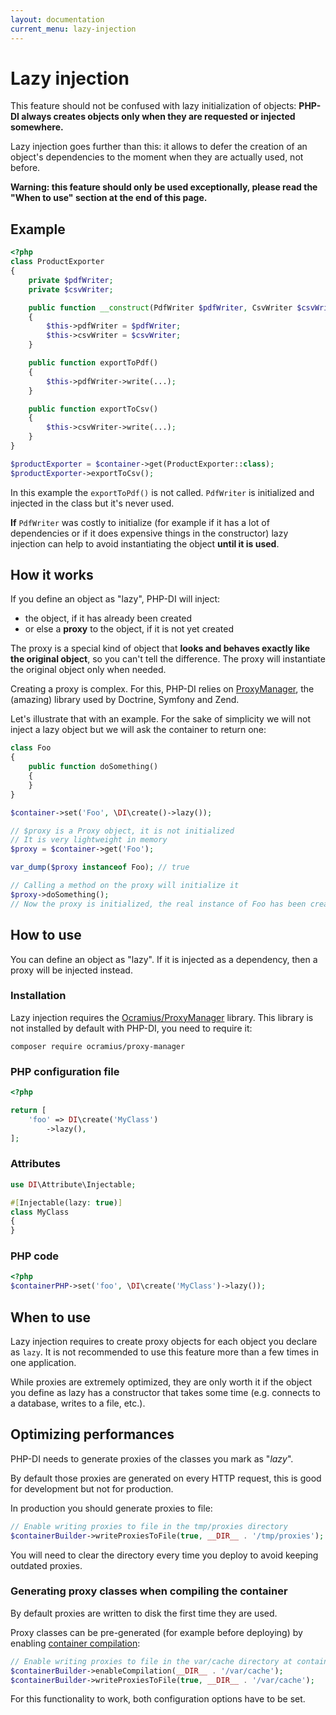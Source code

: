 ```yaml
---
layout: documentation
current_menu: lazy-injection
---
```


# Lazy injection

This feature should not be confused with lazy initialization of objects: **PHP-DI always creates objects only when they are requested or injected somewhere.**

Lazy injection goes further than this: it allows to defer the creation of an object's dependencies to the moment when they are actually used, not before.

**Warning: this feature should only be used exceptionally, please read the "When to use" section at the end of this page.**

## Example

```php
<?php
class ProductExporter
{
    private $pdfWriter;
    private $csvWriter;

    public function __construct(PdfWriter $pdfWriter, CsvWriter $csvWriter)
    {
        $this->pdfWriter = $pdfWriter;
        $this->csvWriter = $csvWriter;
    }

    public function exportToPdf()
    {
        $this->pdfWriter->write(...);
    }

    public function exportToCsv()
    {
        $this->csvWriter->write(...);
    }
}

$productExporter = $container->get(ProductExporter::class);
$productExporter->exportToCsv();
```

In this example the `exportToPdf()` is not called. `PdfWriter` is initialized and injected in the class but it's never used.

**If** `PdfWriter` was costly to initialize (for example if it has a lot of dependencies or if it does expensive things in the constructor) lazy injection can help to avoid instantiating the object **until it is used**.

## How it works

If you define an object as "lazy", PHP-DI will inject:

- the object, if it has already been created
- or else a **proxy** to the object, if it is not yet created

The proxy is a special kind of object that **looks and behaves exactly like the original object**, so you can't tell the difference. The proxy will instantiate the original object only when needed.

Creating a proxy is complex. For this, PHP-DI relies on [ProxyManager](https://github.com/Ocramius/ProxyManager), the (amazing) library used by Doctrine, Symfony and Zend.

Let's illustrate that with an example. For the sake of simplicity we will not inject a lazy object but we will ask the container to return one:

```php
class Foo
{
    public function doSomething()
    {
    }
}

$container->set('Foo', \DI\create()->lazy());

// $proxy is a Proxy object, it is not initialized
// It is very lightweight in memory
$proxy = $container->get('Foo');

var_dump($proxy instanceof Foo); // true

// Calling a method on the proxy will initialize it
$proxy->doSomething();
// Now the proxy is initialized, the real instance of Foo has been created and called
```

## How to use

You can define an object as "lazy". If it is injected as a dependency, then a proxy will be injected instead.

### Installation

Lazy injection requires the [Ocramius/ProxyManager](https://github.com/Ocramius/ProxyManager) library. This library is not installed by default with PHP-DI, you need to require it:

````
composer require ocramius/proxy-manager
````

### PHP configuration file

```php
<?php

return [
    'foo' => DI\create('MyClass')
        ->lazy(),
];
```

### Attributes

```php
use DI\Attribute\Injectable;

#[Injectable(lazy: true)]
class MyClass
{
}
```

### PHP code

```php
<?php
$containerPHP->set('foo', \DI\create('MyClass')->lazy());
```

## When to use

Lazy injection requires to create proxy objects for each object you declare as `lazy`. It is not recommended to use this feature more than a few times in one application.

While proxies are extremely optimized, they are only worth it if the object you define as lazy has a constructor that takes some time (e.g. connects to a database, writes to a file, etc.).

## Optimizing performances

PHP-DI needs to generate proxies of the classes you mark as "*lazy*".

By default those proxies are generated on every HTTP request, this is good for development but not for production.

In production you should generate proxies to file:

```php
// Enable writing proxies to file in the tmp/proxies directory
$containerBuilder->writeProxiesToFile(true, __DIR__ . '/tmp/proxies');
```

You will need to clear the directory every time you deploy to avoid keeping outdated proxies.

### Generating proxy classes when compiling the container

By default proxies are written to disk the first time they are used.

Proxy classes can be pre-generated (for example before deploying) by enabling [container compilation](performances.md):

```php
// Enable writing proxies to file in the var/cache directory at container compile time
$containerBuilder->enableCompilation(__DIR__ . '/var/cache');
$containerBuilder->writeProxiesToFile(true, __DIR__ . '/var/cache');
``` 

For this functionality to work, both configuration options have to be set. 
